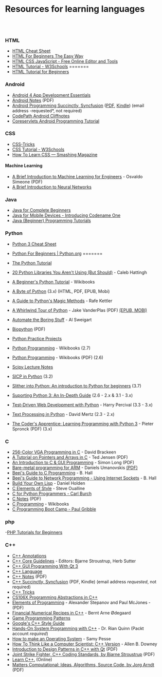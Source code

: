 # Resources for learning languages
<br><br>

### HTML


- [HTML Cheat Sheet](https://digital.com/tools/html-cheatsheet/)
- [HTML For Beginners The Easy Way](https://html.com/)
- [HTML CSS JavaScript - Free Online Editor and Tools](https://html-css-js.com/)
- [HTML Tutorial - W3Schools](https://www.w3schools.com/html/)
=======
- [HTML Tutorial for Beginners](https://websitesetup.org/html-tutorial-beginners/)

### Android

- [Android 4 App Development Essentials](http://www.techotopia.com/index.php/Android_4_App_Development_Essentials)
- [Android Notes](https://goalkicker.com/AndroidBook) (PDF)
- [Android Programming Succinctly, Syncfusion](https://www.syncfusion.com/resources/techportal/ebooks/android) ([PDF](https://www.syncfusion.com/Account/Logon?ReturnUrl=%2fresources%2ftechportal%2febooks%2fandroid), [Kindle](https://www.syncfusion.com/Account/Logon?ReturnUrl=%2fresources%2ftechportal%2febooks%2fandroid)) (email address -requested*, not required)
- [CodePath Android Cliffnotes](https://github.com/codepath/android_guides/wiki)
- [Coreservlets Android Programming Tutorial](http://www.coreservlets.com/android-tutorial/)



### CSS

- [CSS-Tricks](https://css-tricks.com/)
- [CSS Tutorial - W3Schools](https://www.w3schools.com/css/)
- [How To Learn CSS — Smashing Magazine](https://www.smashingmagazine.com/2019/01/how-to-learn-css/)

#### Machine Learning

-  [A Brief Introduction to Machine Learning for Engineers](https://arxiv.org/pdf/1709.02840.pdf) - Osvaldo Simeone (PDF)
-  [A Brief Introduction to Neural Networks](http://www.dkriesel.com/en/science/neural_networks)


### Java

- [Java for Complete Beginners](http://courses.caveofprogramming.com/courses/java-for-complete-beginners)
- [Java for Mobile Devices - Introducing Codename One](https://codenameone.teachable.com/p/java-for-mobile-devices-introducing-codename-one)
- [Java (Beginner) Programming Tutorials](https://www.youtube.com/watch?v=Hl-zzrqQoSE&list=PLFE2CE09D83EE3E28)


### Python

- [Python 3 Cheat Sheet](https://perso.limsi.fr/pointal/_media/python:cours:mementopython3-english.pdf)

- [Python For Beginners | Python.org](https://www.python.org/)
=======
- [The Python Tutorial](https://docs.python.org/3/tutorial/index.html)
- [20 Python Libraries You Aren't Using (But Should)](https://www.oreilly.com/learning/20-python-libraries-you-arent-using-but-should) - Caleb Hattingh
- [A Beginner's Python Tutorial](https://en.wikibooks.org/wiki/A_Beginner%27s_Python_Tutorial) - Wikibooks
- [A Byte of Python](https://python.swaroopch.com) (3.x) (HTML, PDF, EPUB, Mobi)
- [A Guide to Python's Magic Methods](https://github.com/RafeKettler/magicmethods) - Rafe Kettler
- [A Whirlwind Tour of Python](http://www.oreilly.com/programming/free/files/a-whirlwind-tour-of-python.pdf) - Jake VanderPlas (PDF) [(EPUB, MOBI)](http://www.oreilly.com/programming/free/a-whirlwind-tour-of-python.csp?download=yes)
- [Automate the Boring Stuff](http://automatetheboringstuff.com/chapter0/) - Al Sweigart
- [Biopython](http://biopython.org/DIST/docs/tutorial/Tutorial.pdf) (PDF)
- [Python Practice Projects](http://pythonpracticeprojects.com)
- [Python Programming](https://en.wikibooks.org/wiki/Python_Programming) - Wikibooks (2.7)
- [Python Programming](https://upload.wikimedia.org/wikipedia/commons/9/91/Python_Programming.pdf) - Wikibooks (PDF) (2.6)
- [Scipy Lecture Notes](http://scipy-lectures.github.io)
- [SICP in Python](http://www-inst.eecs.berkeley.edu/~cs61a/sp12/book/) (3.2)
- [Slither into Python: An introduction to Python for beginners](https://www.slitherintopython.com) (3.7)
- [Suporting Python 3: An In-Depth Guide](http://python3porting.com) (2.6 - 2.x & 3.1 - 3.x)
- [Test-Driven Web Development with Python](http://www.obeythetestinggoat.com/pages/book.html) - Harry Percival (3.3 - 3.x)
- [Text Processing in Python](http://gnosis.cx/TPiP/) - David Mertz (2.3 - 2.x)
- [The Coder's Apprentice: Learning Programming with Python 3](http://www.spronck.net/pythonbook/) - Pieter Spronck (PDF) (3.x)

### C

- [256-Color VGA Programming in C](http://www.brackeen.com/vga/) - David Brackeen
- [A Tutorial on Pointers and Arrays in C](https://web.archive.org/web/20180827131006/http://home.earthlink.net/~momotuk/pointers.pdf) - Ted Jensen (PDF)
- [An Introduction to C & GUI Programming](https://www.raspberrypi.org/magpi-issues/C_GUI_Programming.pdf) - Simon Long (PDF)
- [Bare-metal programming for ARM](https://github.com/umanovskis/baremetal-arm) - Daniels Umanovskis [(PDF)](http://umanovskis.se/files/arm-baremetal-ebook.pdf)
- [Beej's Guide to C Programming](http://beej.us/guide/bgc/) - B. Hall
- [Beej's Guide to Network Programming - Using Internet Sockets](http://beej.us/guide/bgnet/) - B. Hall
- [Build Your Own Lisp](http://www.buildyourownlisp.com) - Daniel Holden
- [C Elements of Style](http://www.oualline.com/books.free/style/) - Steve Oualline
- [C for Python Programmers - Carl Burch](http://www.toves.org/books/cpy/)
- [C Notes](https://goalkicker.com/CBook) (PDF)
- [C Programming](https://en.wikibooks.org/wiki/Programming%3AC) - Wikibooks
- [C Programming Boot Camp - Paul Gribble](http://www.gribblelab.org/CBootCamp/)

### php
-[PHP Tutorials for Beginners](https://www.youtube.com/watch?v=yMclPkD4sQg&list=PLS1QulWo1RIZc4GM_E04HCPEd_xpcaQgg)
### C++






- [C++ Annotations](https://fbb-git.gitlab.io/cppannotations/)
- [C++ Core Guidelines](https://github.com/isocpp/CppCoreGuidelines/blob/master/CppCoreGuidelines.md) - Editors: Bjarne Stroustrup, Herb Sutter
- [C++ GUI Programming With Qt 3](http://www.computer-books.us/cpp_0010.php)
- [C++ Language](http://www.cplusplus.com/doc/tutorial/)
- [C++ Notes](https://goalkicker.com/CPlusPlusBook) (PDF)
- [C++ Succinctly, Syncfusion](https://www.syncfusion.com/resources/techportal/ebooks/cplusplus) (PDF, Kindle) (email address *requested*, not required)
- [C++ Tricks](http://www.bordoon.com/cplusplus/book_wrapper.html)
- [CS106X Programming Abstractions in C++](http://web.stanford.edu/class/cs106x/)
- [Elements of Programming](http://elementsofprogramming.com) - Alexander Stepanov and Paul McJones - (PDF)
- [Financial Numerical Recipes in C++](http://finance.bi.no/~bernt/gcc_prog/recipes/) - Bernt Arne Ødegaard
- [Game Programming Patterns](http://gameprogrammingpatterns.com)
- [Google's C++ Style Guide](https://google.github.io/styleguide/cppguide.html)
- [Hands-On System Programming with C++](https://www.packtpub.com/free-ebooks/hands-system-programming-c) - Dr. Rian Quinn (Packt account *required*)
- [How to make an Operating System](https://www.gitbook.com/book/samypesse/how-to-create-an-operating-system/details) - Samy Pesse
- [How To Think Like a Computer Scientist: C++ Version](http://greenteapress.com/thinkcpp/index.html) - Allen B. Downey
- [Introduction to Design Patterns in C++ with Qt](http://ptgmedia.pearsoncmg.com/images/9780131879058/downloads/0131879057_Ezust_book.pdf) (PDF)
- [Joint Strike Fighter, C++ Coding Standards, by Bjarne Stroustrup](http://www.stroustrup.com/JSF-AV-rules.pdf) (PDF)
- [Learn C++.](http://www.learncpp.com) (Online)
- [Matters Computational: Ideas, Algorithms, Source Code, by Jorg Arndt](http://www.jjj.de/fxt/fxtbook.pdf) (PDF)


